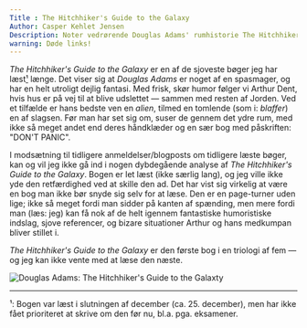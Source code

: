 ```yaml
---
Title : The Hitchhiker's Guide to the Galaxy
Author: Casper Kehlet Jensen
Description: Noter vedrørende Douglas Adams' rumhistorie The Hitchhiker's Guide to the Galaxy
warning: Døde links!
---
```


*The Hitchhiker's Guide to the Galaxy* er en af de sjoveste bøger jeg har læst[¹](#note1) længe.
Det viser sig at *Douglas Adams* er noget af en spasmager, og har en helt utroligt dejlig fantasi. Med frisk, skør humor følger vi Arthur Dent, hvis hus er på vej til at blive udslettet &mdash; sammen med resten af Jorden. Ved et tilfælde er hans bedste ven en *alien*, tilmed en tomlende (som i: *blaffer*) en af slagsen. Før man har set sig om, suser de gennem det ydre rum, med ikke så meget andet end deres håndklæder og en sær bog med påskriften: "DON'T PANIC".

I modsætning til tidligere anmeldelser/blogposts om tidligere læste bøger, kan og vil jeg ikke gå ind i nogen dybdegående analyse af *The Hitchhiker's Guide to the Galaxy*. Bogen er let læst (ikke særlig lang), og jeg ville ikke yde den retfærdighed ved at skille den ad. Det har vist sig virkelig at være en bog man ikke bør snyde sig selv for at læse. Den er en page-turner uden lige; ikke så meget fordi man sidder på kanten af spænding, men mere fordi man (læs: jeg) kan få nok af de helt igennem fantastiske humoristiske indslag, sjove referencer, og bizare situationer Arthur og hans medkumpan bliver stillet i.

*The Hitchhiker's Guide to the Galaxy* er den første bog i en triologi af fem &mdash; og jeg kan ikke vente med at læse den næste.

![Douglas Adams: The Hitchhiker's Guide to the Galaxty](/static/img/douglasadams_thehitchhikersguidetothegalaxy.jpg)

---

<span id="note1">¹:</span>
Bogen var læst i slutningen af december (ca. 25. december), men har ikke fået prioriteret at skrive om den før nu, bl.a. pga. eksamener.